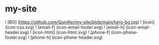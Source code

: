 # my-site
! [BG] (https://github.com/QuinKer/my-site/blob/main/hero-bg.jpg)
! [icon] (icon-css.svg)
! [email-f] (icon-email-footer.svg)
! [email-h] (icon-email-header.svg)
! [icon-html] (icon-html.svg)
! [phone-f] (icon-phone-footer.svg)
! [phone-h] (icon-phone-header.svg)

